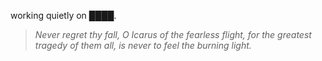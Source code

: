 working quietly on ████.


<!--QUOTE_START-->
> *Never regret thy fall, O Icarus of the fearless flight, for the greatest tragedy of them all, is never to feel the burning light.*  
>
<!--QUOTE_END-->
<!-- last updated: 2025-10-27T02:01:13.910867+00:00 -->
